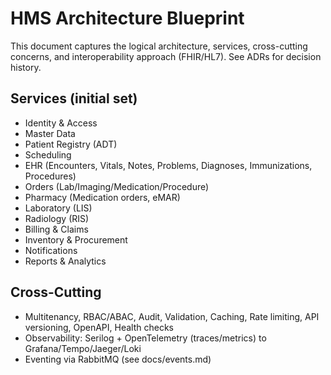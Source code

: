 # HMS Architecture Blueprint

This document captures the logical architecture, services, cross-cutting concerns, and interoperability approach (FHIR/HL7). See ADRs for decision history.

## Services (initial set)
- Identity & Access
- Master Data
- Patient Registry (ADT)
- Scheduling
- EHR (Encounters, Vitals, Notes, Problems, Diagnoses, Immunizations, Procedures)
- Orders (Lab/Imaging/Medication/Procedure)
- Pharmacy (Medication orders, eMAR)
- Laboratory (LIS)
- Radiology (RIS)
- Billing & Claims
- Inventory & Procurement
- Notifications
- Reports & Analytics

## Cross-Cutting
- Multitenancy, RBAC/ABAC, Audit, Validation, Caching, Rate limiting, API versioning, OpenAPI, Health checks
- Observability: Serilog + OpenTelemetry (traces/metrics) to Grafana/Tempo/Jaeger/Loki
- Eventing via RabbitMQ (see docs/events.md)
